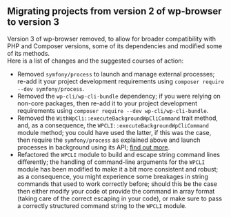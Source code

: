 ##  Migrating projects from version 2 of wp-browser to version 3

Version 3 of wp-browser removed, to allow for broader compatibility with PHP and Composer versions, some of its 
dependencies and modified some of its methods.  
Here is a list of changes and the suggested courses of action:

* Removed `symfony/process` to launch and manage external processes; re-add it your project development 
requirements using `composer require --dev symfony/process`.
* Removed the `wp-cli/wp-cli-bundle` dependency; if you were relying on non-core
 packages, then re-add it to your project development requirements using `composer require --dev wp-cli/wp-cli-bundle`.  
* Removed the `WithWpCli::executeBackgroundWpCliCommand` trait method, and, as a consequence, the 
`WPCLI::executeBackgroundWpCliCommand` module method; you could have used the latter, if this was the case, then 
require the `symfony/process` as explained above and launch processes in background using its API; [find out more][1].
* Refactored the `WPCLI` module to build and escape string command lines differently; the handling of command-line arguments
for the `WPCLI` module has been modified to make it a bit more consistent and robust; as a consequence, you might experience
some breakages in string commands that used to work correctly before; should this be the case then either modify
your code ot provide the command in array format (taking care of the correct escaping in your code), or make sure to 
pass a correctly structured command string to the `WPCLI` module.

[1]: https://symfony.com/doc/current/components/process.html
